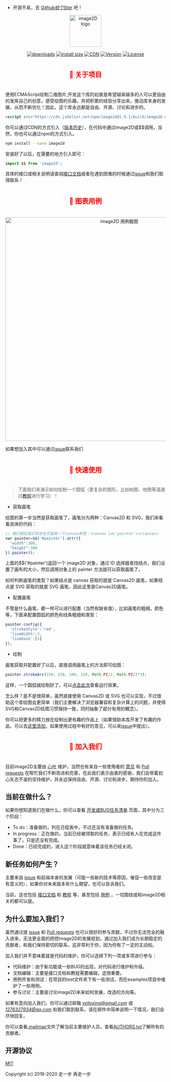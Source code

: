 
- 开源不易，去 <i>[Github给个Star](https://github.com/yelloxing/image2D) </i>吧！

<p align="center"><a href="https://yelloxing.gitee.io/image2D/index.html" target="_blank" rel="noopener noreferrer">
<img width="100" src="https://yelloxing.gitee.io/image2D/dist/image2D.png" alt="image2D logo"></a></p>

<p align="center">
  <a href="https://yelloxing.gitee.io/npm-downloads?interval=7&packages=image2d"><img src="https://img.shields.io/npm/dm/image2d.svg" alt="downloads"></a>
  <a href="https://packagephobia.now.sh/result?p=image2d"><img src="https://packagephobia.now.sh/badge?p=image2d" alt="install size"></a>
  <a href="https://www.jsdelivr.com/package/npm/image2d"><img src="https://data.jsdelivr.com/v1/package/npm/image2d/badge" alt="CDN"></a>
  <a href="https://www.npmjs.com/package/image2d"><img src="https://img.shields.io/npm/v/image2d.svg" alt="Version"></a>
  <a href="https://github.com/yelloxing/image2D/blob/master/LICENSE"><img src="https://img.shields.io/npm/l/image2d.svg" alt="License"></a>
</p>

<h2 align="center" style='padding:10px 0 20px 0;color:red;'>🚀 关于项目</h2>

使用ECMAScript绘制二维图片,开发这个库的初衷是希望越来越多的人可以更自由的发挥自己的创意，感受绘图的乐趣，并把积累的经验分享出来，推动库本身的发展，从而不断优化！因此，这个库永远都是自由、开源、讨论和进步的。

```html
<script src="https://cdn.jsdelivr.net/npm/image2d@1.9.1/build/image2D.min.js"></script>
```

你可以通过CDN的方式引入（[版本历史](https://github.com/yelloxing/image2D/blob/master/CHANGELOG)），在代码中通过image2D或$$调用，当然，你也可以通过npm的方式引入。

```bash
npm install --save image2d
```

安装好了以后，在需要的地方引入即可：

```js
import $$ from 'image2d';
```

具体的接口或相关说明请查阅[接口文档](https://yelloxing.gitee.io/image2d/index.html)或者在遇到困难的时候通过[issue](https://github.com/yelloxing/image2D/issues)和我们取得联系！

<h2 align="center" style='padding:10px 0 20px 0;color:red;'>🚀 图表用例</h2>

<p align="center"><a href="http://yelloxing.gitee.io/image2d-examples/index.html" target="_blank" rel="noopener noreferrer">
<img width="700" src="https://yelloxing.gitee.io/image2d/inline/examples.png" alt="image2D 用例截图"></a></p>

如果想加入其中可以通过[issue](https://github.com/yelloxing/image2D/issues)联系我们

<h2 align="center" style='padding:10px 0 20px 0;color:red;'>🚀 快速使用</h2>

> 下面我们来演示如何绘制一个圆弧（更复杂的图形，比如树图、地图等请通过[教程](https://yelloxing.gitee.io/image2d/#/course)进行学习）！

- 获取画笔

绘图的第一步当然是获取画笔了，画笔分为两种：Canvas2D 和 SVG，我们来看看具体的代码：

```js
// 我们假定我们现在在页面有一个canvas标签：<canvas id='painter'></canvas>
var painter=$$('#painter').attr({
  "width":300,
  "height":300
}).painter();
```

上面的$$('#painter')返回一个 image2D 对象，通过 ID 选择器查找结点，我们设置了画布的大小，然后调用对象上的 painter 方法就可以获取画笔了。

如何判断画笔的类型？如果结点是 canvas 获取的就是 Canvas2D 画笔，如果结点是 SVG 获取的就是 SVG 画笔，因此这里是Canvas2D画笔。

- 配置画笔

不管是什么画笔，都一样可以进行配置（当然有缺省值），比如画笔的粗细，颜色等，下面来配置圆弧的颜色和线条粗细和类型：

```js
painter.config({
  'strokeStyle':'red',
  'lineWidth':3,
  'lineDash':[5]
});
```

- 绘制

画笔获取并配置好了以后，直接调用画笔上的方法即可绘图：

```js
painter.strokeArc(150, 150, 100, 130, Math.PI/2, Math.PI/2*3);
```

这样，一个圆弧就绘制好了，可以[点击此次](https://yelloxing.gitee.io/image2d/inline/example-1.html)查看运行效果。

怎么样？是不是很简单，虽然直接使用 Canvas2D 或 SVG 也可以实现，不过借助这个库绘图会更简单（我们主要解决了浏览器兼容和复杂计算上的问题，并使得SVG和Canvas2D绘图习惯保持一致，同时抽象了部分有用的概念）。

你可以把更多的精力放在绘制出更有趣的作品上（如果借助本库开发了有趣的作品，可以去[这里添加](https://github.com/yelloxing/2D-Examples)，如果使用过程中有好的意见，可以来[issue](https://github.com/yelloxing/image2D/issues)中提出）。

<h2 align="center" style='padding:10px 0 20px 0;color:red;'>🚀 加入我们</h2>

目前image2D主要由 [心叶](http://yelloxing.gitee.io/homepage) 维护，当然也有来自一些使用者的 [意见](https://github.com/yelloxing/image2D/issues) 和 [Pull requests](https://github.com/yelloxing/image2D/pulls) 在帮忙我们不断改进和完善，在此我们表示由衷的感谢，我们会带着初心矢志不渝的坚持维护，并永远保持自由、开源、讨论和进步，期待你的加入。

## 当前在做什么？
如果你想知道我们在做什么，你可以查看 [开发或BUG任务清单](https://github.com/yelloxing/image2D/projects/4) 页面，其中分为三个阶段：

- To do：准备做的，列在日程表中，不过还没有准备做的任务。
- In progress：正在做的，当前已经被领取的任务，表示已经有人在完成这件事了，只是还没有完成。
- Done：已经完成的，进入这个阶段就意味着该任务已经关闭。

## 新任务如何产生？

主要来自 [issue](https://github.com/yelloxing/image2D/issues) 和前端本身的发展（可能一些新的技术等原因，催促一些改变是有意义的），如果你对未来版本有什么期望，也可以告诉我们。

当前，这也包括 [接口文档](https://yelloxing.gitee.io/image2d) 和 [教程](https://yelloxing.gitee.io/image2d/#/course) 等，甚至包括 [用例](http://yelloxing.gitee.io/image2d-examples/#/entry) ，一切围绕或和image2D相关的都可以提。

## 为什么要加入我们？

虽然通过提 [issue](https://github.com/yelloxing/image2D/issues) 和 [Pull requests](https://github.com/yelloxing/image2D/pulls) 也可以很好的参与贡献，不过你无法完全的融入进来，无法更全面的把控image2D的发展规划。通过加入我们成为长期稳定的贡献者，和我们保持密切的联系，这非常利于你，因为你有了一定的主动权。

加入我们并不意味着就是代码的维护，你可以选择下列一项或多项进行参与：

- 代码维护：由于新功能或一些BUG的出现，对代码进行维护和升级。
- 文档编辑：主要是接口文档和教程需要编辑，这很重要。
- 用例开发和测试：在项目的test文件夹下有一些测试，而在examples项目中维护了一些用例。
- 参与讨论：主要是讨论image2D未来如何发展，改造的方向等。

如果有意向加入我们，你可以通过邮箱 <i>yelloxing@gmail.com</i> 或 <i>1276327934@qq.com</i> 和我们取到联系，请在邮件中简单说明一下情况，我们会尽快回复。

你可以查看[.mailmap](https://github.com/yelloxing/image2D/blob/master/.mailmap)文件了解当前主要维护人员，查看[AUTHORS.txt](https://github.com/yelloxing/image2D/blob/master/AUTHORS.txt)了解所有的贡献者。


## 开源协议

[MIT](https://github.com/yelloxing/image2D/blob/master/LICENSE)

Copyright (c) 2018-2020 走一步 再走一步
